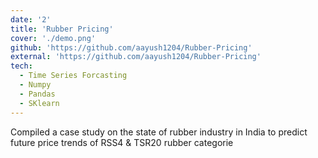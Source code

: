 ```yaml
---
date: '2'
title: 'Rubber Pricing'
cover: './demo.png'
github: 'https://github.com/aayush1204/Rubber-Pricing'
external: 'https://github.com/aayush1204/Rubber-Pricing'
tech:
  - Time Series Forcasting
  - Numpy
  - Pandas
  - SKlearn
---
```


Compiled a case study on the state of rubber industry in India to predict future price trends of RSS4 & TSR20 rubber
categorie
